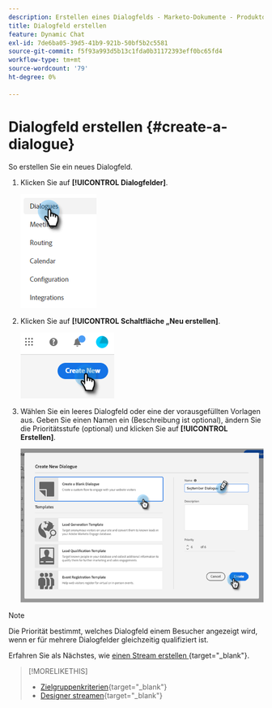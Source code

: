 ```yaml
---
description: Erstellen eines Dialogfelds - Marketo-Dokumente - Produktdokumentation
title: Dialogfeld erstellen
feature: Dynamic Chat
exl-id: 7de6ba05-39d5-41b9-921b-50bf5b2c5581
source-git-commit: f5f93a993d5b13c1fda0b31172393eff0bc65fd4
workflow-type: tm+mt
source-wordcount: '79'
ht-degree: 0%

---
```


# Dialogfeld erstellen {#create-a-dialogue}

So erstellen Sie ein neues Dialogfeld.

1. Klicken Sie auf **[!UICONTROL Dialogfelder]**.

   ![](assets/create-a-dialogue-1.png)

1. Klicken Sie auf **[!UICONTROL Schaltfläche „Neu erstellen]**.

   ![](assets/create-a-dialogue-2.png)

1. Wählen Sie ein leeres Dialogfeld oder eine der vorausgefüllten Vorlagen aus. Geben Sie einen Namen ein (Beschreibung ist optional), ändern Sie die Prioritätsstufe (optional) und klicken Sie auf **[!UICONTROL Erstellen]**.

   ![](assets/create-a-dialogue-3.png)

>[!NOTE]
>
>Die Priorität bestimmt, welches Dialogfeld einem Besucher angezeigt wird, wenn er für mehrere Dialogfelder gleichzeitig qualifiziert ist.

Erfahren Sie als Nächstes, wie [ einen Stream erstellen ](/help/marketo/product-docs/demand-generation/dynamic-chat/automated-chat/stream-designer.md#create-a-stream){target="_blank"}.

>[!MORELIKETHIS]
>
>* [Zielgruppenkriterien](/help/marketo/product-docs/demand-generation/dynamic-chat/automated-chat/audience-criteria.md){target="_blank"}
>* [Designer streamen](/help/marketo/product-docs/demand-generation/dynamic-chat/automated-chat/stream-designer.md){target="_blank"}
